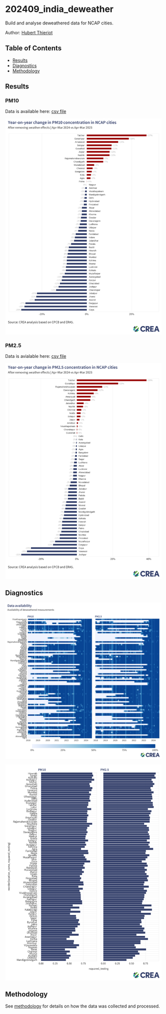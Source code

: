 # 202409_india_deweather

Build and analyse deweathered data for NCAP cities.

Author: [Hubert Thieriot](mailto:hubert@energyancleanair.org)

## Table of Contents
- [Results](#results)
- [Diagnostics](#diagnostics)
- [Methodology](#methodology)

## Results

### PM10
Data is available here: [csv file](results/yoy_pm10.csv)


![PM10](results/yoy_pm10.png)


### PM2.5
Data is avialable here: [csv file](results/yoy_pm25.csv)

![PM25](results/yoy_pm25.png)



## Diagnostics
![Data availability](./diagnostics/data_availability.png)

![Model performance](./diagnostics/rsquared_testing.png)



## Methodology
See [methodology](./methodology.md) for details on how the data was collected and processed.





